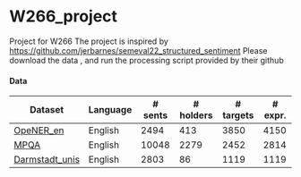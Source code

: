 # W266_project
Project for W266
The project is inspired by https://github.com/jerbarnes/semeval22_structured_sentiment 
Please download the data , and run the processing script provided by their github 
#### Data

| Dataset | Language | # sents | # holders | # targets | # expr. |
| --------| -------- | ------- | --------- | --------- | ------- |
| [OpeNER_en](http://journal.sepln.org/sepln/ojs/ojs/index.php/pln/article/view/4891) | English |2494 |413 |3850 |4150 |
| [MPQA](http://mpqa.cs.pitt.edu/) | English | 10048 | 2279| 2452 | 2814 |
| [Darmstadt_unis](https://tudatalib.ulb.tu-darmstadt.de/handle/tudatalib/2448) | English | 2803 | 86 | 1119 | 1119 |

